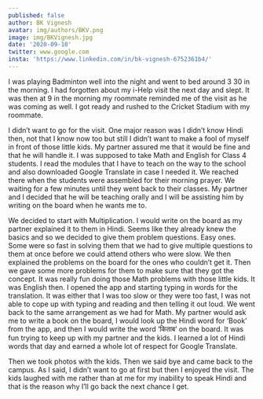 ```yaml
---
published: false
author: BK Vignesh
avatar: img/authors/BKV.png
image: img/BKVignesh.jpg
date: '2020-09-10'
twitter: www.google.com
insta: 'https://www.linkedin.com/in/bk-vignesh-6752361b4/'
---
```

I was playing Badminton well into the night and went to bed around 3 30 in the morning. I had forgotten about my i-Help visit the next day and slept. It was then at 9 in the morning my roommate reminded me of the visit as he was coming as well. I got ready and rushed to the Cricket Stadium with my roommate.

I didn’t want to go for the visit. One major reason was I didn’t know Hindi then, not that I know now too but still I didn’t want to make a fool of myself in front of those little kids. My partner assured me that it would be fine and that he will handle it. I was supposed to take Math and English for Class 4 students. I read the modules that I have to teach on the way to the school and also downloaded Google Translate in case I needed it. We reached there when the students were assembled for their morning prayer. We waiting for a few minutes until they went back to their classes. My partner and I decided that he will be teaching orally and I will be assisting him by writing on the board when he wants me to. 

We decided to start with Multiplication. I would write on the board as my partner explained it to them in Hindi. Seems like they already knew the basics and so we decided to give them problem questions. Easy ones. Some were so fast in solving them that we had to give multiple questions to them at once before we could attend others who were slow. We then explained the problems on the board for the ones who couldn’t get it. Then we gave some more problems for them to make sure that they got the concept. It was really fun doing those Math problems with those little kids. It was English then. I opened the app and starting typing in words for the translation. It was either that I was too slow or they were too fast, I was not able to cope up with typing and reading and then telling it out loud. We went back to the same arrangement as we had for Math. My partner would ask me to write a book on the board, I would look up the Hindi word for ‘Book’ from the app, and then I would write the word ‘किताब’ on the board. It was fun trying to keep up with my partner and the kids. I learned a lot of Hindi words that day and earned a whole lot of respect for Google Translate. 

Then we took photos with the kids. Then we said bye and came back to the campus. As I said, I didn’t want to go at first but then I enjoyed the visit. The kids laughed with me rather than at me for my inability to speak Hindi and that is the reason why I’ll go back the next chance I get.
